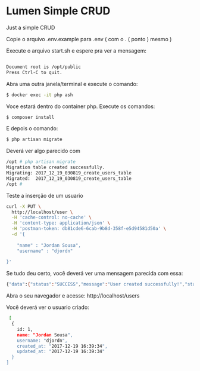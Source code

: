 # Lumen Simple CRUD
Just a simple CRUD

Copie o arquivo .env.example para .env ( com o . ( ponto ) mesmo )

Execute o arquivo start.sh e espere pra ver a mensagem:

```sh

Document root is /opt/public
Press Ctrl-C to quit.

```

Abra uma outra janela/terminal e execute o comando:

```sh
$ docker exec -it php ash
```


Voce estará dentro do container php.
Execute os comandos:

 
```sh
$ composer install 
```

E depois o comando:


```sh
$ php artisan migrate 
```

Deverá ver algo parecido com

```sh
/opt # php artisan migrate
Migration table created successfully.
Migrating: 2017_12_19_030819_create_users_table
Migrated:  2017_12_19_030819_create_users_table
/opt # 
```
Teste a inserção de um usuario
```sh
curl -X PUT \
  http://localhost/user \
  -H 'cache-control: no-cache' \
  -H 'content-type: application/json' \
  -H 'postman-token: db81cde6-6cab-9b8d-358f-e5d94581d50a' \
  -d '{
	
	"name" : "Jordan Sousa",
	"username" : "djordn"
	
}'
```

Se tudo deu certo, você deverá ver uma mensagem parecida com essa:

```sh
{"data":{"status":"SUCCESS","message":"User created successfully!","status_code":201}}% 
```

Abra o seu navegador e acesse: http://localhost/users

Você deverá ver o usuario criado:

```sh
 [
  {
    id: 1,
    name: "Jordan Sousa",
    username: "djordn",
    created_at: "2017-12-19 16:39:34",
    updated_at: "2017-12-19 16:39:34"
  }
]
```

